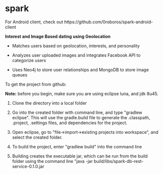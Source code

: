 # spark

<p>For Android client, check out https://github.com/0roboros/spark-android-client</p>

<b>Interest and Image Based dating using Geolocation</b>

- Matches users based on geolocation, interests, and personality

- Analyzes user uploaded images and integrates Facebook API to categorize users

- Uses Neo4j to store user relationships and MongoDB to store image queues


To get the project from github:

**Note:** before you begin, make sure you are using eclipse luna, and jdk 8u45.

1) Clone the directory into a local folder



2) Go into the created folder with command line, and type "gradlew eclipse". This will use the gradle.build file to generate the .classpath, .project, .settings files, and dependencies for the project.


3) Open eclipse, go to "file->import->existing projects into workspace", and select the created folder.

4) To build the project, enter "gradlew build" into the command line


5) Building creates the executable jar, which can be run from the build folder using the command line "java -jar build/libs/spark-db-rest-service-0.1.0.jar
